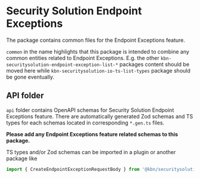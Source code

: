 # Security Solution Endpoint Exceptions

The package contains common files for the Endpoint Exceptions feature.

`common` in the name highlights that this package is intended to combine any common entities related to Endpoint Exceptions. E.g. the other `kbn-securitysolution-endpoint-exception-list-*` packages
content should be moved here while `kbn-securitysolution-io-ts-list-types` package should be
gone eventually.

## API folder

`api` folder contains OpenAPI schemas for Security Solution Endpoint Exceptions feature. There are automatically generated Zod schemas and TS types for each schemas located in corresponding
`*.gen.ts` files.

**Please add any Endpoint Exceptions feature related schemas to this package.**

TS types and/or Zod schemas can be imported in a plugin or another package like

```ts
import { CreateEndpointExceptionRequestBody } from '@kbn/securitysolution-endpoint-exceptions-common/api';
```
